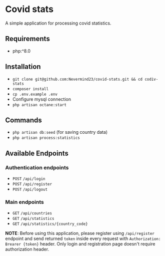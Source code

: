 # Covid stats
A simple application for processing covid statistics.

## Requirements
- php:^8.0
## Installation
- `git clone git@github.com:Nevermind23/covid-stats.git && cd codiv-stats`
- `composer install`
- `cp .env.example .env`
- Configure mysql connection
- `php artisan octane:start`

## Commands
- `php artisan db:seed` (for saving country data)
- `php artisan process:statistics`

## Available Endpoints

### Authentication endpoints
- `POST` `/api/login`
- `POST` `/api/register`
- `POST` `/api/logout`

### Main endpoints
- `GET` `/api/countries`
- `GET` `/api/statistics`
- `GET` `/api/statistics/{country_code}`


**NOTE**: Before using this application, please register using `/api/register` endpoint and send returned `token` inside every request with `Authorization: Brearer {token}` header.
Only login and registration page doesn't require authorization header.
